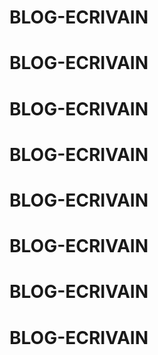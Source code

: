 # BLOG-ECRIVAIN
# BLOG-ECRIVAIN
# BLOG-ECRIVAIN
# BLOG-ECRIVAIN
# BLOG-ECRIVAIN
# BLOG-ECRIVAIN
# BLOG-ECRIVAIN
# BLOG-ECRIVAIN
